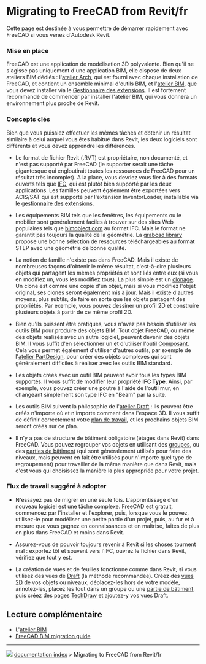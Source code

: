 # Migrating to FreeCAD from Revit/fr
Cette page est destinée à vous permettre de démarrer rapidement avec FreeCAD si vous venez d\'Autodesk Revit.



### Mise en place 

FreeCAD est une application de modélisation 3D polyvalente. Bien qu\'il ne s\'agisse pas uniquement d\'une application BIM, elle dispose de deux ateliers BIM dédiés : l\'[atelier Arch](Arch_Workbench/fr.md), qui est fourni avec chaque installation de FreeCAD, et contient un ensemble minimal d\'outils BIM, et l\'[atelier BIM](BIM_Workbench/fr.md), que vous devez installer via le [Gestionnaire des extensions](Std_AddonMgr/fr.md). Il est fortement recommandé de commencer par installer l\'atelier BIM, qui vous donnera un environnement plus proche de Revit.



### Concepts clés 

Bien que vous puissiez effectuer les mêmes tâches et obtenir un résultat similaire à celui auquel vous êtes habitué dans Revit, les deux logiciels sont différents et vous devez apprendre les différences.

-   Le format de fichier Revit (.RVT) est propriétaire, non documenté, et n\'est pas supporté par FreeCAD (le supporter serait une tâche gigantesque qui engloutirait toutes les ressources de FreeCAD pour un résultat très incomplet). A la place, vous devriez vous fier à des formats ouverts tels que [IFC](Arch_IFC/fr.md), qui est plutôt bien supporté par les deux applications. Les familles peuvent également être exportées vers ACIS/SAT qui est supporté par l\'extension InventorLoader, installable via le [gestionnaire des extensions](Std_AddonMgr/fr.md).

-   Les équipements BIM tels que les fenêtres, les équipements ou le mobilier sont généralement faciles à trouver sur des sites Web populaires tels que [bimobject.com](https://bimobject.com) au format IFC. Mais le format ne garantit pas toujours la qualité de la géométrie. La [grabcad library](https://grabcad.com/library?softwares=step-slash-iges) propose une bonne sélection de ressources téléchargeables au format STEP avec une géométrie de bonne qualité.

-   La notion de famille n\'existe pas dans FreeCAD. Mais il existe de nombreuses façons d\'obtenir le même résultat, c\'est-à-dire plusieurs objets qui partagent les mêmes propriétés et sont liés entre eux (si vous en modifiez un, vous les modifiez tous). La plus simple est un [clonage](Draft_Clone/fr.md). Un clone est comme une copie d\'un objet, mais si vous modifiez l\'objet original, ses clones seront également mis à jour. Mais il existe d\'autres moyens, plus subtils, de faire en sorte que les objets partagent des propriétés. Par exemple, vous pouvez dessiner un profil 2D et construire plusieurs objets à partir de ce même profil 2D.

-   Bien qu\'ils puissent être pratiques, vous n\'avez pas besoin d\'utiliser les outils BIM pour produire des objets BIM. Tout objet FreeCAD, ou même des objets réalisés avec un autre logiciel, peuvent devenir des objets BIM. Il vous suffit d\'en sélectionner un et d\'utiliser l\'outil [Composant](Arch_Component/fr.md). Cela vous permet également d\'utiliser d\'autres outils, par exemple de l\'[atelier PartDesign](PartDesign_Workbench/fr.md), pour créer des objets complexes qui sont généralement difficiles à réaliser avec les outils BIM standard.

-   Les objets créés avec un outil BIM peuvent avoir tous les types BIM supportés. Il vous suffit de modifier leur propriété **IFC Type**. Ainsi, par exemple, vous pouvez créer une poutre à l\'aide de l\'outil mur, en changeant simplement son type IFC en \"Beam\" par la suite.

-   Les outils BIM suivent la philosophie de l\'[atelier Draft](Draft_Workbench/fr.md) : Ils peuvent être créés n\'importe où et n\'importe comment dans l\'espace 3D. Il vous suffit de définir correctement votre [plan de travail](Draft_Snap_WorkingPlane/fr.md), et les prochains objets BIM seront créés sur ce plan.

-   Il n\'y a pas de structure de bâtiment obligatoire (étages dans Revit) dans FreeCAD. Vous pouvez regrouper vos objets en utilisant des [groupes](Std_Group/fr.md), ou des [parties de bâtiment](Arch_BuildingPart.md) (qui sont généralement utilisés pour faire des niveaux, mais peuvent en fait être utilisés pour n\'importe quel type de regroupement) pour travailler de la même manière que dans Revit, mais c\'est vous qui choisissez la manière la plus appropriée pour votre projet.



### Flux de travail suggéré à adopter 

-   N\'essayez pas de migrer en une seule fois. L\'apprentissage d\'un nouveau logiciel est une tâche complexe. FreeCAD est gratuit, commencez par l\'installer et l\'explorer, puis, lorsque vous le pouvez, utilisez-le pour modéliser une petite partie d\'un projet, puis, au fur et à mesure que vous gagnez en connaissances et en maîtrise, faites de plus en plus dans FreeCAD et moins dans Revit.

-   Assurez-vous de pouvoir toujours revenir à Revit si les choses tournent mal : exportez tôt et souvent vers l\'IFC, ouvrez le fichier dans Revit, vérifiez que tout y est.

-   La création de vues et de feuilles fonctionne comme dans Revit, si vous utilisez des vues de [Draft](Draft_Workbench/fr.md) (la méthode recommandée). Créez des [vues 2D](Draft_Shape2DView/fr.md) de vos objets ou niveaux, déplacez-les hors de votre modèle, annotez-les, placez les tout dans un groupe ou une [partie de bâtiment](Arch_BuildingPart/fr.md), puis créez des pages [TechDraw](TechDraw_Workbench/fr.md) et ajoutez-y vos vues Draft.



## Lecture complémentaire 

-   L\'[atelier BIM](BIM_Workbench/fr.md)
-   [FreeCAD BIM migration guide](https://yorik.uncreated.net/blog/2020-010-freecad-bim-guide)



---
![](images/Right_arrow.png) [documentation index](../README.md) > Migrating to FreeCAD from Revit/fr
